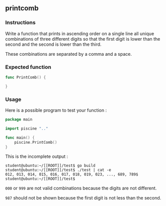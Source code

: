 ## printcomb

### Instructions

Write a function that prints in ascending order on a single line all unique combinations of three different digits so that the first digit is lower than the second and the second is lower than the third.

These combinations are separated by a comma and a space.

### Expected function

```go
func PrintComb() {

}
```

### Usage

Here is a possible program to test your function :

```go
package main

import piscine ".."

func main() {
	piscine.PrintComb()
}
```

This is the incomplete output :

```console
student@ubuntu:~/[[ROOT]]/test$ go build
student@ubuntu:~/[[ROOT]]/test$ ./test | cat -e
012, 013, 014, 015, 016, 017, 018, 019, 023, ..., 689, 789$
student@ubuntu:~/[[ROOT]]/test$
```

`000` or `999` are not valid combinations because the digits are not different.

`987` should not be shown because the first digit is not less than the second.
